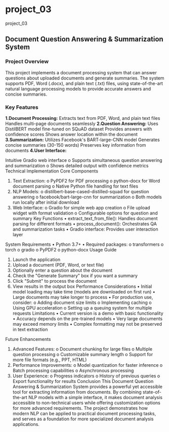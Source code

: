 # project_03
project_03

## Document Question Answering & Summarization System

### Project Overview
This project implements a document processing system that can answer questions about uploaded documents and generate summaries. The system supports PDF, Word (.docx), and plain text (.txt) files, using state-of-the-art natural language processing models to provide accurate answers and concise summaries.

### Key Features
**1.Document Processing:**
Extracts text from PDF, Word, and plain text files
Handles multi-page documents seamlessly
**2.Question Answering:**
Uses DistilBERT model fine-tuned on SQuAD dataset
Provides answers with confidence scores
Shows answer location within the document
**3.Summarization:**
Utilizes Facebook's BART-large-CNN model
Generates concise summaries (30-150 words)
Preserves key information from documents
**4.User Interface:**

Intuitive Gradio web interface
o	Supports simultaneous question answering and summarization
o	Shows detailed output with confidence metrics
Technical Implementation
Core Components
1.	Text Extraction:
o	PyPDF2 for PDF processing
o	python-docx for Word document parsing
o	Native Python file handling for text files
2.	NLP Models:
o	distilbert-base-cased-distilled-squad for question answering
o	facebook/bart-large-cnn for summarization
o	Both models run locally after initial download
3.	Web Interface:
o	Gradio for simple web app creation
o	File upload widget with format validation
o	Configurable options for question and summary
Key Functions
•	extract_text_from_file(): Handles document parsing for different formats
•	process_document(): Orchestrates QA and summarization tasks
•	Gradio interface: Provides user interaction layer

System Requirements
•	Python 3.7+
•	Required packages:
o	transformers
o	torch
o	gradio
o	PyPDF2
o	python-docx
Usage Guide
1.	Launch the application
2.	Upload a document (PDF, Word, or text file)
3.	Optionally enter a question about the document
4.	Check the "Generate Summary" box if you want a summary
5.	Click "Submit" to process the document
6.	View results in the output box
Performance Considerations
•	Initial model loading may take time (models are downloaded on first run)
•	Large documents may take longer to process
•	For production use, consider:
o	Adding document size limits
o	Implementing caching
o	Using GPU acceleration
o	Setting up a queuing system for multiple requests
Limitations
•	Current version is a demo with basic functionality
•	Accuracy depends on the pre-trained models
•	Very large documents may exceed memory limits
•	Complex formatting may not be preserved in text extraction

Future Enhancements
1.	Advanced Features:
o	Document chunking for large files
o	Multiple question processing
o	Customizable summary length
o	Support for more file formats (e.g., PPT, HTML)
2.	Performance Improvements:
o	Model quantization for faster inference
o	Batch processing capabilities
o	Asynchronous processing
3.	User Experience:
o	Progress indicators
o	History of previous queries
o	Export functionality for results
Conclusion
This Document Question Answering & Summarization System provides a powerful yet accessible tool for extracting information from documents. By combining state-of-the-art NLP models with a simple interface, it makes document analysis accessible to non-technical users while offering customization options for more advanced requirements.
The project demonstrates how modern NLP can be applied to practical document processing tasks, and serves as a foundation for more specialized document analysis applications.
